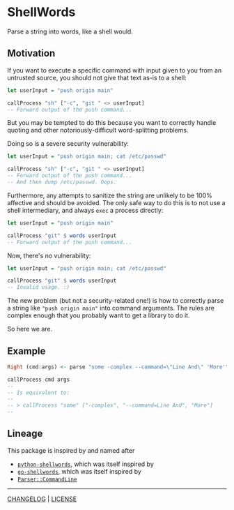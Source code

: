 # ShellWords

Parse a string into words, like a shell would.

## Motivation

If you want to execute a specific command with input given to you from an
untrusted source, you should not give that text as-is to a shell:

```hs
let userInput = "push origin main"

callProcess "sh" ["-c", "git " <> userInput]
-- Forward output of the push command...
```

But you may be tempted to do this because you want to correctly handle quoting
and other notoriously-difficult word-splitting problems.

Doing so is a severe security vulnerability:

```hs
let userInput = "push origin main; cat /etc/passwd"

callProcess "sh" ["-c", "git " <> userInput]
-- Forward output of the push command...
-- And then dump /etc/passwd. Oops.
```

Furthermore, any attempts to sanitize the string are unlikely to be 100%
affective and should be avoided. The only safe way to do this is to not use a
shell intermediary, and always `exec` a process directly:

```hs
let userInput = "push origin main"

callProcess "git" $ words userInput
-- Forward output of the push command...
```

Now, there's no vulnerability:

```hs
let userInput = "push origin main; cat /etc/passwd"

callProcess "git" $ words userInput
-- Invalid usage. :)
```

The new problem (but not a security-related one!) is how to correctly parse a
string like `"push origin main"` into command arguments. The rules are complex
enough that you probably want to get a library to do it.

So here we are.

## Example

```hs
Right (cmd:args) <- parse "some -complex --command=\"Line And\" 'More'"

callProcess cmd args
--
-- Is equivalent to:
--
-- > callProcess "some" ["-complex", "--command=Line And", "More"]
--
```

## Lineage

This package is inspired by and named after

- [`python-shellwords`][python-shellwords], which was itself inspired by
- [`go-shellwords`][go-shellwords], which was itself inspired by
- [`Parser::CommandLine`][parser-commandline]

[python-shellwords]: https://github.com/mozillazg/python-shellwords
[go-shellwords]: https://github.com/mattn/go-shellwords
[parser-commandline]: https://github.com/Songmu/p5-Parse-CommandLine

---

[CHANGELOG](./CHANGELOG.md) | [LICENSE](./LICENSE)
